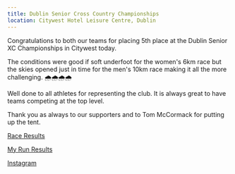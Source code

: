 ```yaml
---
title: Dublin Senior Cross Country Championships
location: Citywest Hotel Leisure Centre, Dublin
---
```


Congratulations to both our teams for placing 5th place at the Dublin Senior XC Championships in Citywest today.

The conditions were good if soft underfoot for the women's 6km race but the skies opened just in time for the men's 10km race making it all the more challenging. 🌧️🌧️🌧️🌧️

Well done to all athletes for representing the club. It is always great to have teams competing at the top level.

Thank you as always to our supporters and to Tom McCormack for putting up the tent.

<a href="/races/2022-11-06-Dublin-Senior-XC/" target="_blank" rel="noopener noreferrer">Race Results</a>

<a href="https://www.myrunresults.com/events/dublin_u19_junior__senior_xc_champs/4438/details" target="_blank" rel="noopener noreferrer">My Run Results</a>

<a href="https://www.instagram.com/p/CkoVK3PM8jC/?img_index=2/" target="_blank" rel="noopener noreferrer">Instagram</a>